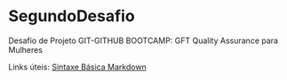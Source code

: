 
# SegundoDesafio
Desafio de Projeto GIT-GITHUB 
BOOTCAMP: GFT Quality Assurance para Mulheres

Links úteis:
[Sintaxe Básica Markdown](https://www.markdownguide.org/basic-syntax/)
